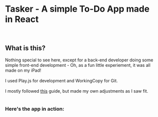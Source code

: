 # Tasker - A simple To-Do App made in React
<br>
<h2>What is this?</h2>
Nothing special to see here, except for a back-end developer doing some simple front-end development - Oh, as a fun little experiement, it was all made on my iPad!
<br><br>
I used Play.js for development and WorkingCopy for Git. 
<br><br>
I mostly followed <a href="https://ibaslogic.com">this</a> guide, but made my own adjustments as I saw fit. 
<br><br>
<h3>Here's the app in action:</h3>
<br><br>
<img src=“EDE3903A-17E5-4F8A-A82D-7E935934BD8F.png” width="300" alt="A screenshot of the app in action>

